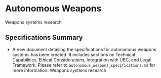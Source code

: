 # Autonomous Weapons
Weapons systems research

## Specifications Summary
- A new document detailing the specifications for autonomous weapons systems has been created. It includes sections on Technical Capabilities, Ethical Considerations, Integration with UBC, and Legal Framework. Please refer to `autonomous_weapons_specifications.md` for more information.
Weapons systems research
